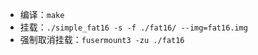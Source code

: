 - 编译：`make`
- 挂载：`./simple_fat16 -s -f ./fat16/ --img=fat16.img`
- 强制取消挂载：`fusermount3 -zu ./fat16`
